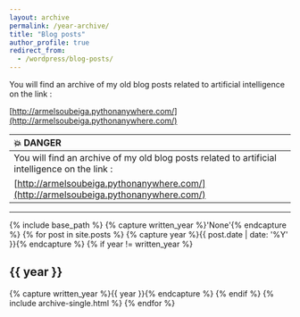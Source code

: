 ```yaml
---
layout: archive
permalink: /year-archive/
title: "Blog posts"
author_profile: true
redirect_from:
  - /wordpress/blog-posts/
---
```


You will find an archive of my old blog posts related to artificial intelligence on the link :

[http://armelsoubeiga.pythonanywhere.com/](http://armelsoubeiga.pythonanywhere.com/)

| :boom: DANGER              |
|:---------------------------|
| You will find an archive of my old blog posts related to artificial intelligence on the link :
[http://armelsoubeiga.pythonanywhere.com/](http://armelsoubeiga.pythonanywhere.com/) |


--------------------------

{% include base_path %}
{% capture written_year %}'None'{% endcapture %}
{% for post in site.posts %}
  {% capture year %}{{ post.date | date: '%Y' }}{% endcapture %}
  {% if year != written_year %}
    <h2 id="{{ year | slugify }}" class="archive__subtitle">{{ year }}</h2>
    {% capture written_year %}{{ year }}{% endcapture %}
  {% endif %}
  {% include archive-single.html %}
{% endfor %}
